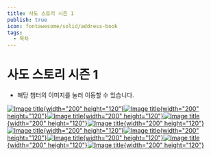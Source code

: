 ```yaml
---
title: 사도 스토리 시즌 1
publish: true
icon: fontawesome/solid/address-book
tags:
  - 목차
---
```

# 사도 스토리 시즌 1

+ 해당 챕터의 이미지를 눌러 이동할 수 있습니다.

[![Image title](https://vitamink1.github.io/mkdocs-test/assets/characterstory/Character_Ashur_Story_1.png){width="200" height="120"}](../s1_sado/ashur.md)[![Image title](https://vitamink1.github.io/mkdocs-test/assets/characterstory/Character_Ner_Story_1.png){width="200" height="120"}](../s1_sado/ner.md)[![Image title](https://vitamink1.github.io/mkdocs-test/assets/characterstory/Character_Erpin_Story_1.png){width="200" height="120"}](../s1_sado/erpin.md)[![Image title](https://vitamink1.github.io/mkdocs-test/assets/characterstory/Character_Shoupan_Story_1.png){width="200" height="120"}](../s1_sado/shoupan.md)[![Image title](https://vitamink1.github.io/mkdocs-test/assets/characterstory/Character_Risty_Story_1.png){width="200" height="120"}](../s1_sado/risty.md)[![Image title](https://vitamink1.github.io/mkdocs-test/assets/characterstory/Character_BigWood_Story_1.png){width="200" height="120"}](../s1_sado/bigwood.md)[![Image title](https://vitamink1.github.io/mkdocs-test/assets/characterstory/Character_Alice_Story_1.png){width="200" height="120"}](../s1_sado/alice.md)[![Image title](https://vitamink1.github.io/mkdocs-test/assets/characterstory/Character_Epica_Story_1.png){width="200" height="120"}](../s1_sado/epica.md)[![Image title](https://vitamink1.github.io/mkdocs-test/assets/characterstory/Character_Snorky_Story_1.png){width="200" height="120"}](../s1_sado/etc.md)[![Image title](https://vitamink1.github.io/mkdocs-test/assets/characterstory/Character_Sherum_Story_1.png){width="200" height="120"}](../s1_sado/etc2.md)